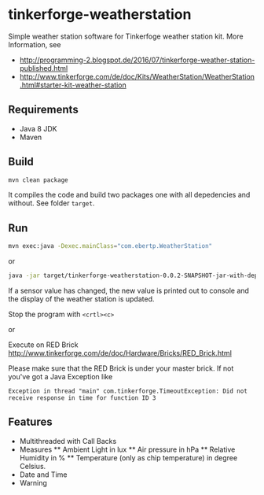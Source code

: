 # tinkerforge-weatherstation
Simple weather station software for Tinkerfoge weather station kit.
More Information, see 
* http://programming-2.blogspot.de/2016/07/tinkerforge-weather-station-published.html
* http://www.tinkerforge.com/de/doc/Kits/WeatherStation/WeatherStation.html#starter-kit-weather-station

## Requirements
* Java 8 JDK
* Maven 

## Build
```bash
mvn clean package
```
It compiles the code and build two packages one with all depedencies and without.
See folder `target`.

## Run
```bash
mvn exec:java -Dexec.mainClass="com.ebertp.WeatherStation"
```

or


```bash
java -jar target/tinkerforge-weatherstation-0.0.2-SNAPSHOT-jar-with-dependencies.jar 
```
If a sensor value has changed, the new value is printed out to console and the display of the weather station is updated.


Stop the program with `<crtl><c>`


or 

Execute on RED Brick http://www.tinkerforge.com/de/doc/Hardware/Bricks/RED_Brick.html


Please make sure that the RED Brick is under your master brick. If not you've got a Java Exception like  
```
Exception in thread "main" com.tinkerforge.TimeoutException: Did not receive response in time for function ID 3
```

## Features
* Multithreaded with Call Backs
* Measures 
** Ambient Light in lux
** Air pressure in hPa
** Relative Humidity in %
** Temperature (only as chip temperature) in degree Celsius.
* Date and Time
* Warning
